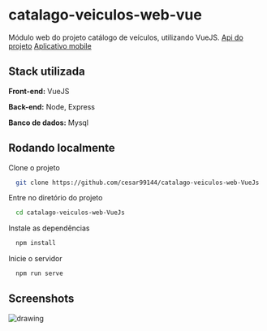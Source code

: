 
# catalago-veiculos-web-vue

Módulo web do projeto catálogo de veículos, utilizando VueJS. <a href="https://github.com/cesar99144/Api-CatalogosVeiculos-NodeJS">Api do projeto</a> <a href="https://github.com/cesar99144/AppEmpregos-ReactNative">Aplicativo mobile</a>


## Stack utilizada

**Front-end:** VueJS

**Back-end:** Node, Express

**Banco de dados:** Mysql


## Rodando localmente

Clone o projeto

```bash
  git clone https://github.com/cesar99144/catalago-veiculos-web-VueJs
```

Entre no diretório do projeto

```bash
  cd catalago-veiculos-web-VueJs
```

Instale as dependências

```bash
  npm install
```

Inicie o servidor

```bash
  npm run serve
```


## Screenshots

<img src="public/imagens/CatalogoWeb.gif" alt="drawing">